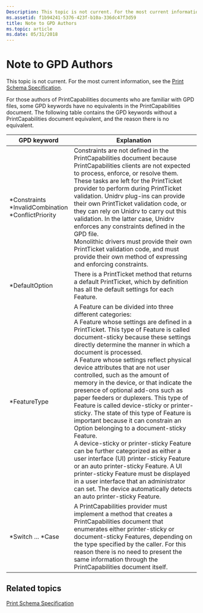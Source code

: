 ```yaml
---
Description: This topic is not current. For the most current information, see the Print Schema Specification.
ms.assetid: f1b94241-5376-423f-b10a-336dc47f3d59
title: Note to GPD Authors
ms.topic: article
ms.date: 05/31/2018
---
```


# Note to GPD Authors

This topic is not current. For the most current information, see the [Print Schema Specification](https://go.microsoft.com/?linkid=7141496).

For those authors of PrintCapabilities documents who are familiar with GPD files, some GPD keywords have no equivalents in the PrintCapabilities document. The following table contains the GPD keywords without a PrintCapabilities document equivalent, and the reason there is no equivalent.



| GPD keyword                                                                            | Explanation                                                                                                                                                                                                                                                                                                                                                                                                                                                                                                                                                                                                                                                                                                                                                                                                                                                                                                                                                                                                                                               |
|----------------------------------------------------------------------------------------|-----------------------------------------------------------------------------------------------------------------------------------------------------------------------------------------------------------------------------------------------------------------------------------------------------------------------------------------------------------------------------------------------------------------------------------------------------------------------------------------------------------------------------------------------------------------------------------------------------------------------------------------------------------------------------------------------------------------------------------------------------------------------------------------------------------------------------------------------------------------------------------------------------------------------------------------------------------------------------------------------------------------------------------------------------------|
| \*Constraints<br/> \*InvalidCombination<br/> \*ConflictPriority<br/> | Constraints are not defined in the PrintCapabilities document because PrintCapabilities clients are not expected to process, enforce, or resolve them. These tasks are left for the PrintTicket provider to perform during PrintTicket validation. Unidrv plug-ins can provide their own PrintTicket validation code, or they can rely on Unidrv to carry out this validation. In the latter case, Unidrv enforces any constraints defined in the GPD file.<br/> Monolithic drivers must provide their own PrintTicket validation code, and must provide their own method of expressing and enforcing constraints.<br/>                                                                                                                                                                                                                                                                                                                                                                                                                       |
| \*DefaultOption<br/>                                                             | There is a PrintTicket method that returns a default PrintTicket, which by definition has all the default settings for each Feature.<br/>                                                                                                                                                                                                                                                                                                                                                                                                                                                                                                                                                                                                                                                                                                                                                                                                                                                                                                           |
| \*FeatureType<br/>                                                               | A Feature can be divided into three different categories:<br/> A Feature whose settings are defined in a PrintTicket. This type of Feature is called document-sticky because these settings directly determine the manner in which a document is processed.<br/> A Feature whose settings reflect physical device attributes that are not user controlled, such as the amount of memory in the device, or that indicate the presence of optional add-ons such as paper feeders or duplexers. This type of Feature is called device-sticky or printer-sticky. The state of this type of Feature is important because it can constrain an Option belonging to a document-sticky Feature.<br/> A device-sticky or printer-sticky Feature can be further categorized as either a user interface (UI) printer-sticky Feature or an auto printer-sticky Feature. A UI printer-sticky Feature must be displayed in a user interface that an administrator can set. The device automatically detects an auto printer-sticky Feature.<br/> |
| \*Switch ... \*Case<br/>                                                         | A PrintCapabilities provider must implement a method that creates a PrintCapabilities document that enumerates either printer-sticky or document-sticky Features, depending on the type specified by the caller. For this reason there is no need to present the same information through the PrintCapabilities document itself.<br/>                                                                                                                                                                                                                                                                                                                                                                                                                                                                                                                                                                                                                                                                                                               |



 

## Related topics

<dl> <dt>

[Print Schema Specification](https://go.microsoft.com/?linkid=7141496)
</dt> </dl>

 

 




